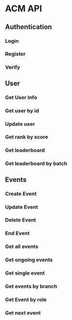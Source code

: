 # ACM API

## Authentication

### Login

### Register

### Verify

## User

### Get User Info

### Get user by id

### Update user

### Get rank by score

### Get leaderboard

### Get leaderboard by batch

## Events

### Create Event

### Update Event

### Delete Event

### End Event

### Get all events

### Get ongoing events

### Get single event

### Get events by branch

### Get Event by role

### Get next event